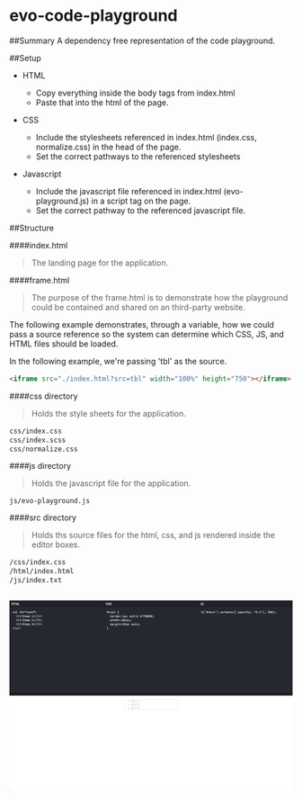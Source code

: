 # evo-code-playground

##Summary
A dependency free representation of the code playground.

##Setup

* HTML
    * Copy everything inside the body tags from index.html
    * Paste that into the html of the page.

* CSS
    * Include the stylesheets referenced in index.html (index.css, normalize.css) in the head of the page.
    * Set the correct pathways to the referenced stylesheets

* Javascript
    * Include the javascript file referenced in index.html (evo-playground.js) in a script tag on the page.
    * Set the correct pathway to the referenced javascript file.


##Structure

####index.html
>The landing page for the application.

####frame.html
>The purpose of the frame.html is to demonstrate how the playground could be contained and shared on an third-party website.

The following example demonstrates, through a variable, how we could pass a source reference so the system can determine which CSS, JS, and HTML files should be loaded.

In the following example, we're passing 'tbl' as the source.

```html
<iframe src="./index.html?src=tbl" width="100%" height="750"></iframe>
```

####css directory
>Holds the style sheets for the application.
````shell
css/index.css
css/index.scss
css/normalize.css
````

####js directory
>Holds the javascript file for the application.
````shell
js/evo-playground.js
````
####src directory
>Holds ths source files for the html, css, and js rendered inside the editor boxes.
````shell
/css/index.css
/html/index.html
/js/index.txt
````

##
![Code Playground](./img/evo-cp-screenshot.png "Code Playground")
